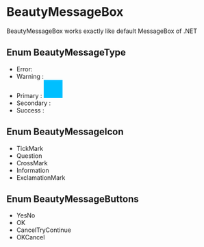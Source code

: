 # BeautyMessageBox
BeautyMessageBox works exactly like default MessageBox of .NET 

## Enum BeautyMessageType
- Error: 
- Warning :
- Primary : ![alt text](https://github.com/bopdidus/Beauty/blob/c4b01e8c1ca32666fd2038eb4f7b746e446b6928/primary.png)
- Secondary :
- Success :

## Enum BeautyMessageIcon
  - TickMark
  - Question
  - CrossMark
  - Information
  - ExclamationMark

## Enum BeautyMessageButtons
  - YesNo
  - OK
  - CancelTryContinue
  - OKCancel
